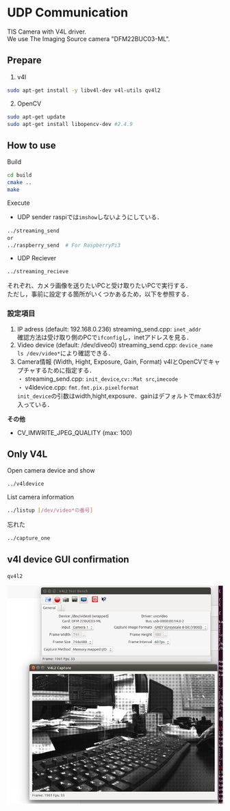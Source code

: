 # UDP Communication

TIS Camera with V4L driver.  
We use The Imaging Source camera "DFM22BUC03-ML".

## Prepare

1. v4l
```bash
sudo apt-get install -y libv4l-dev v4l-utils qv4l2
```
2. OpenCV
```bash
sudo apt-get update
sudo apt-get install libopencv-dev #2.4.9
```

## How to use

Build
```bash
cd build
cmake ..
make
```

Execute
* UDP sender
raspiでは`imshow`しないようにしている．
```bash
../streaming_send
or  
../raspberry_send  # For RaspberryPi3
```

* UDP Reciever
```bash
../streaming_recieve
```

それぞれ、カメラ画像を送りたいPCと受け取りたいPCで実行する．  
ただし，事前に設定する箇所がいくつかあるため，以下を参照する．

### 設定項目

1. IP adress (default: 192.168.0.236)
streaming_send.cpp: `inet_addr`  
確認方法は受け取り側のPCで`ifconfig`し，inetアドレスを見る．
2. Video device (default: /dev/diveo0)
streaming_send.cpp: `device_name`  
`ls /dev/video*`により確認できる．
3. Camera情報 (Width, Hight, Exposure, Gain, Format)
v4lとOpenCVでキャプチャするために指定する．  
・ streaming_send.cpp: `init_device`,`cv::Mat src`,`imecode`  
・ v4ldevice.cpp: `fmt.fmt.pix.pixelformat`  
`init_device`の引数はwidth,hight,exposure．gainはデフォルトでmax:63が入っている．

**その他**  
* CV_IMWRITE_JPEG_QUALITY (max: 100)


## Only V4L

Open camera device and show
```bash
../v4ldevice
```
List camera information
```bash
../listup [/dev/video*の番号]
```
忘れた
```bash
../capture_one
```

## v4l device GUI confirmation

```bash
qv4l2
```

![](image/qv4l2.png)
